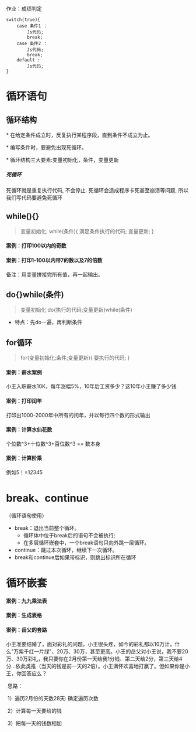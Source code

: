 作业：成绩判定

```
switch(true){
    case 条件1 ：
        Js代码;
        break;
    case 条件2 ：
        Js代码;
        break;
    default :
    	Js代码;
}
```

# 循环语句

## 循环结构

\* 在给定条件成立时，反复执行某程序段，直到条件不成立为止。

\* 编写条件时，要避免出现死循环。

\* 循环结构三大要素:变量初始化，条件，变量更新

##### 死循环

死循环就是重复执行代码, 不会停止. 死循环会造成程序卡死甚至崩溃等问题, 所以我们写代码要避免死循环 

## while(){}

> 变量初始化; 
> while(条件){
>     满足条件执行的代码;
>     变量更新;
> }

#### 案例：打印100以内的奇数

#### 案例：打印1-100以内带7的数以及7的倍数

备注：用变量拼接完所有值，再一起输出。

## do{}while(条件)

> 变量初始化
> do{执行的代码;变量更新}while(条件)

* 特点：先do一遍，再判断条件

## for循环

> for(变量初始化;条件;变量更新){
> 	要执行的代码;
> }

#### 案例：薪水案例

小王入职薪水10K，每年涨幅5%，10年后工资多少？这10年小王赚了多少钱

#### 案例：打印闰年

打印出1000-2000年中所有的闰年，并以每行四个数的形式输出

#### 案例：计算水仙花数

 个位数^3+十位数^3+百位数^3 == 数本身

#### 案例：计算阶乘

例如5！=1*2*3*4*5

# break、continue

（循环语句使用）

- break：退出当前整个循环。
  - 循环体中位于break后的语句不会被执行;
  - 在多层循环嵌套中，一个break语句只向外跳一层循环。
- continue：跳过本次循环，继续下一次循环。
- break和continue后如果带标识，则跳出标识所在循环

# 循环嵌套

#### 案例：九九乘法表

#### 案例：生成表格

#### 案例：岳父的套路

小王准要结婚了，面对彩礼的问题，小王很头疼，如今的彩礼都以10万计，什么"万紫千红一片绿"、20万、30万，甚至更高。小王的岳父对小王说，我不要20万、30万彩礼，我只要你在2月份第一天给我1分钱、第二天给2分，第三天给4分...依此类推（当天的钱是前一天的2倍）。小王满怀欢喜地打赢了。但如果你是小王，你回答应么？

​	思路：

​		1）遍历2月份的天数28天: 确定遍历次数

​		2）计算每一天要给的钱

​		3）把每一天的钱数相加
